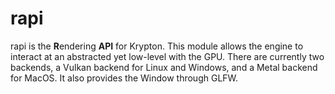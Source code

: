 # rapi

rapi is the **R**endering **API** for Krypton. This module allows the engine to interact at an
abstracted yet low-level with the GPU. There are currently two backends, a Vulkan backend for
Linux and Windows, and a Metal backend for MacOS. It also provides the Window through GLFW.
